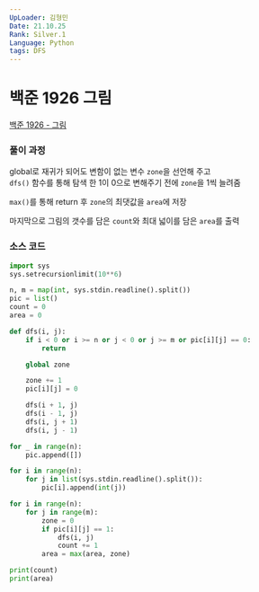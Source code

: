 ```yaml
---
UpLoader: 김형민
Date: 21.10.25
Rank: Silver.1
Language: Python
tags: DFS
---
```


# 백준 1926 그림

[백준 1926 - 그림](https://www.acmicpc.net/problem/1926)  
  

### 풀이 과정  

global로 재귀가 되어도 변함이 없는 변수 `zone`을 선언해 주고  
`dfs()` 함수를 통해 탐색 한 1이 0으로 변해주기 전에 `zone`을 1씩 늘려줌  
  
`max()`를 통해 return 후 `zone`의 최댓값을 `area`에 저장  
  
마지막으로 그림의 갯수를 담은 `count`와 최대 넓이를 담은 `area`를 출력 

### 소스 코드

```python
import sys
sys.setrecursionlimit(10**6)

n, m = map(int, sys.stdin.readline().split())
pic = list()
count = 0
area = 0

def dfs(i, j):
    if i < 0 or i >= n or j < 0 or j >= m or pic[i][j] == 0:
        return

    global zone

    zone += 1
    pic[i][j] = 0

    dfs(i + 1, j)
    dfs(i - 1, j)
    dfs(i, j + 1)
    dfs(i, j - 1)

for _ in range(n):
    pic.append([])

for i in range(n):
    for j in list(sys.stdin.readline().split()):
        pic[i].append(int(j))

for i in range(n):
    for j in range(m):
        zone = 0
        if pic[i][j] == 1:
            dfs(i, j)
            count += 1
        area = max(area, zone)

print(count)
print(area)
```
